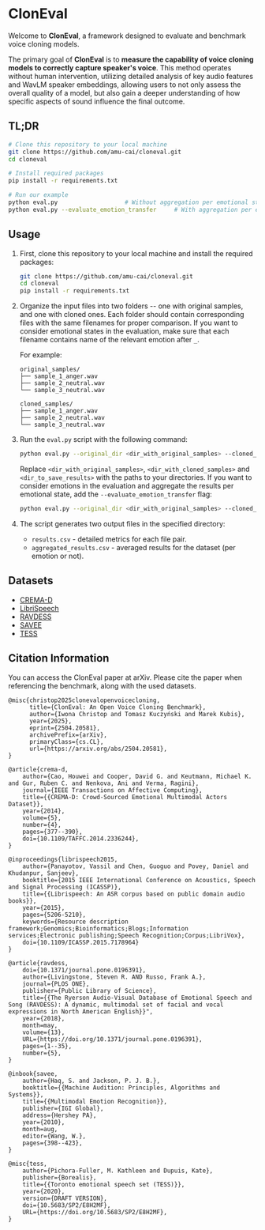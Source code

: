 # ClonEval

Welcome to **ClonEval**, a framework designed to evaluate and benchmark voice cloning models.

The primary goal of **ClonEval** is to **measure the capability of voice cloning models to correctly capture speaker's voice**. This method operates without human intervention, utilizing detailed analysis of key audio features and WavLM speaker embeddings, allowing users to not only assess the overall quality of a model, but also gain a deeper understanding of how specific aspects of sound influence the final outcome.

## TL;DR

```bash
# Clone this repository to your local machine
git clone https://github.com/amu-cai/cloneval.git
cd cloneval

# Install required packages
pip install -r requirements.txt

# Run our example
python eval.py                   # Without aggregation per emotional state
python eval.py --evaluate_emotion_transfer     # With aggregation per emotional state
```

## Usage

1. First, clone this repository to your local machine and install the required packages:

   ```bash
   git clone https://github.com/amu-cai/cloneval.git
   cd cloneval
   pip install -r requirements.txt
   ```

2. Organize the input files into two folders -- one with original samples, and one with cloned ones. Each folder should contain corresponding files with the same filenames for proper comparison. If you want to consider emotional states in the evaluation, make sure that each filename contains name of the relevant emotion after `_`.

   For example:

   ```
   original_samples/
   ├── sample_1_anger.wav
   ├── sample_2_neutral.wav
   └── sample_3_neutral.wav

   cloned_samples/
   ├── sample_1_anger.wav
   ├── sample_2_neutral.wav
   └── sample_3_neutral.wav
   ```

3. Run the `eval.py` script with the following command:

   ```bash
   python eval.py --original_dir <dir_with_original_samples> --cloned_dir <dir_with_cloned_samples> --output_dir <dir_to_save_results>
   ```

   Replace `<dir_with_original_samples>`, `<dir_with_cloned_samples>` and `<dir_to_save_results>` with the paths to your directories. If you want to consider emotions in the evaluation and aggregate the results per emotional state, add the `--evaluate_emotion_transfer` flag:

   ```bash
   python eval.py --original_dir <dir_with_original_samples> --cloned_dir <dir_with_cloned_samples> --output_dir <dir_to_save_results> --evaluate_emotion_transfer
   ```

4. The script generates two output files in the specified directory:
   - `results.csv` - detailed metrics for each file pair.
   - `aggregated_results.csv` - averaged results for the dataset (per emotion or not).
  
## Datasets

- [CREMA-D](https://github.com/CheyneyComputerScience/CREMA-D)
- [LibriSpeech](https://huggingface.co/datasets/openslr/librispeech_asr)
- [RAVDESS](https://zenodo.org/records/1188976)
- [SAVEE](https://www.kaggle.com/datasets/barelydedicated/savee-database)
- [TESS](https://utoronto.scholaris.ca/collections/036db644-9790-4ed0-90cc-be1dfb8a4b66)

## Citation Information

You can access the ClonEval paper at arXiv. Please cite the paper when referencing the benchmark, along with the used datasets.

```
@misc{christop2025clonevalopenvoicecloning,
      title={ClonEval: An Open Voice Cloning Benchmark}, 
      author={Iwona Christop and Tomasz Kuczyński and Marek Kubis},
      year={2025},
      eprint={2504.20581},
      archivePrefix={arXiv},
      primaryClass={cs.CL},
      url={https://arxiv.org/abs/2504.20581}, 
}

@article{crema-d,
    author={Cao, Houwei and Cooper, David G. and Keutmann, Michael K. and Gur, Ruben C. and Nenkova, Ani and Verma, Ragini},
    journal={IEEE Transactions on Affective Computing},
    title={{CREMA-D: Crowd-Sourced Emotional Multimodal Actors Dataset}},
    year={2014},
    volume={5},
    number={4},
    pages={377--390},
    doi={10.1109/TAFFC.2014.2336244},
}

@inproceedings{librispeech2015,
    author={Panayotov, Vassil and Chen, Guoguo and Povey, Daniel and Khudanpur, Sanjeev},
    booktitle={2015 IEEE International Conference on Acoustics, Speech and Signal Processing (ICASSP)}, 
    title={{Librispeech: An ASR corpus based on public domain audio books}}, 
    year={2015},
    pages={5206-5210},
    keywords={Resource description framework;Genomics;Bioinformatics;Blogs;Information services;Electronic publishing;Speech Recognition;Corpus;LibriVox},
    doi={10.1109/ICASSP.2015.7178964}
}

@article{ravdess,
    doi={10.1371/journal.pone.0196391},
    author={Livingstone, Steven R. AND Russo, Frank A.},
    journal={PLOS ONE},
    publisher={Public Library of Science},
    title={{The Ryerson Audio-Visual Database of Emotional Speech and Song (RAVDESS): A dynamic, multimodal set of facial and vocal expressions in North American English}}",
    year={2018},
    month=may,
    volume={13},
    URL={https://doi.org/10.1371/journal.pone.0196391},
    pages={1--35},
    number={5},
}

@inbook{savee,
    author={Haq, S. and Jackson, P. J. B.},
    booktitle={{Machine Audition: Principles, Algorithms and Systems}},
    title={{Multimodal Emotion Recognition}},
    publisher={IGI Global},
    address={Hershey PA},
    year={2010},
    month=aug,
    editor={Wang, W.},
    pages={398--423},
}

@misc{tess,
    author={Pichora-Fuller, M. Kathleen and Dupuis, Kate},
    publisher={Borealis},
    title={{Toronto emotional speech set (TESS)}},
    year={2020},
    version={DRAFT VERSION},
    doi={10.5683/SP2/E8H2MF},
    URL={https://doi.org/10.5683/SP2/E8H2MF},
}
```

